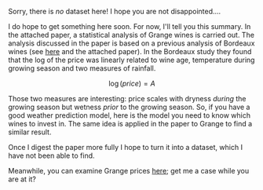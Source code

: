 Sorry, there is *no* dataset here! I hope you are not disappointed.... 

I do hope to get something here soon. For now, I'll tell you this summary. In the attached paper, a statistical analysis of Grange wines is carried out. The analysis discussed in the paper is based on a previous analysis of Bordeaux wines (see [here](http://www.liquidasset.com/orley.htm) and the attached paper). In the Bordeaux study they found that the log of the price was linearly related to wine age, temperature during growing season and two measures of rainfall. 

$$\log(price) = A$$

Those two measures are interesting: price scales with dryness _during_ the growing season but wetness _prior_ to the growing season. So, if you have a good weather prediction model, here is the model you need to know which wines to invest in. The same idea is applied in the paper to Grange to find a similar result. 

Once I digest the paper more fully I hope to turn it into a dataset, which I have not been able to find. 

Meanwhile, you can examine Grange prices [here](https://www.wickman.net.au/Grange_Prices.aspx); get me a case while you are at it?
